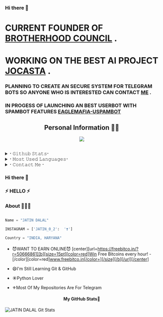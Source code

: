 ### Hi there 👋

<!--
**Jatindalal875/Jatindalal875** is a ✨ _special_ ✨ repository because its `README.md` (this file) appears on your GitHub profile.

Here are some ideas to get you started:

- 🔭 I’m currently working on ...
- 🌱 I’m currently learning ...
- 👯 I’m looking to collaborate on ...
- 🤔 I’m looking for help with ...
- 💬 Ask me about ...
- 📫 How to reach me: ...
- 😄 Pronouns: ...
- ⚡ Fun fact: ...
-->
# CURRENT FOUNDER OF [BROTHERHOOD COUNCIL](https://t.me//THE_BROTHERHOOD_COUNCIL) .

# WORKING ON THE BEST AI PROJECT [JOCASTA](https://github.com/TEAM-JOCASTA/JOCASTA) .

### PLANNING TO CREATE AN SECURE SYSTEM FOR TELEGRAM BOTS SO ANYONE WHO IS INTERESTED CAN CONTACT [ME](https://t.me//HUNTER_IS_BACK) .

### IN PROGESS OF LAUNCHING AN BEST USERBOT WITH SPAMBOT FEATURES [EAGLEMAFIA-USPAMBOT](https://github.com/Jatindalal875/EAGLE-MAFIA)

<h2 align="center"><b>Personal Information 👨‍💻</b></h2>




  
<p align="center">
  <img src="https://readme-typing-svg.herokuapp.com?color=F77247&width=420&lines=A+Passionate+Developer+From+India%E2%9C%8C%EF%B8%8F;Python%2C+Java%2C+Linux%E2%9D%A4%EF%B8%8F">
</p> 
<br>


<details>
<summary>⠂𝙶𝚒𝚝𝚑𝚞𝚋 𝚂𝚝𝚊𝚝𝚜⠂</summary>
<h2 align="center"><b>⠂𝙶𝚒𝚝𝚑𝚞𝚋 𝚂𝚝𝚊𝚝𝚜⠐
<br>
<br>

----
![GitHub followers](https://img.shields.io/github/followers/Jatindalal875?label=Follow&style=social)
![](https://visitor-badge.glitch.me/badge?page_id=Jatindalal875.Jatindalal875)
[![Profile views](https://komarev.com/ghpvc/?username=Jatindalal875&label=Profile%20views)](https://github.com/Jatindalal875)
![Github Trophy](https://github-profile-trophy.vercel.app/?username=Jatindalal875)
  
<a href="https://github-readme-stats.vercel.app/api?username=Jatindalal875&layout=compact&show_icons=true&theme=chartreuse-dark&cache_seconds=1800">
    <img width="60%" align="center" alt="𝙼𝚢 𝙶𝚒𝚝𝚑𝚞𝚋 𝚂𝚝𝚊𝚝𝚜" src="https://github-readme-stats.vercel.app/api?username=Jatindalal875&show_icons=true&include_all_commits=true&theme=chartreuse-dark&cache_seconds=86400" />

</a>
</b></h2>  
</details>

<details>
<summary>⠂𝙼𝚘𝚜𝚝 𝚄𝚜𝚎𝚍 𝙻𝚊𝚗𝚐𝚞𝚊𝚐𝚎𝚜⠂</summary>
<h2 align="center"><b>⠂𝙼𝚘𝚜𝚝 𝚄𝚜𝚎𝚍 𝙻𝚊𝚗𝚐𝚞𝚊𝚐𝚎𝚜⠐
<br>
<br>
<a href="https://github-readme-stats.vercel.app/api/top-langs/?username=Jatindalal875&layout=compact&theme=midnight-purple&hide=Css">
    <img width="60%" align="center" alt="Most Used Languages" src="https://github-readme-stats.vercel.app/api/top-langs/?username=Jatindalal875&layout=compact&theme=midnight-purple&hide=Css" />
</a>
</b></h2>  
</details>

<details>
<summary>⠂𝙲𝚘𝚗𝚝𝚊𝚌𝚝 𝙼𝚎⠐</summary>
<h2 align="center"><b>⠂𝙲𝚘𝚗𝚝𝚊𝚌𝚝 𝙼𝚎⠐
  <br>
  <br>
  
  
[![Gmail](https://img.shields.io/badge/Gmail.com-0072c6?style=for-the-badge&logo=Microsoft-Outlook&logoColor=Green)](jatindalal875@gmail.com)</b></h2>
</details>





### Hi there 👋

### ⚡ HELLO ⚡

### About 🙋🏻‍♂️

```python

Name = "JATIN DALAL"

INSTAGRAM = ['JATIN_0_2':  '❣️']

Country = "INDIA, HARYANA"
```

#### 
- 😈WANT TO EARN ONLINE😈
[center][url=https://freebitco.in/?r=50666861][b][size=15pt][color=red]Win Free Bitcoins every hour! - [/color][color=red]www.freebitco.in[/color=][/size][/b][/url][/center]

<!--

**
- 🌱 I’m currently learning ...

- 👯 I’m looking to collaborate on ...

- 🤔 I’m looking for help with ...

- 💬 Ask me about ...

- 📫 How to reach me: ...

- 😄 Pronouns: ...

- ⚡ Fun fact: ...

-->

- 😄I'm Still Learning Git & GitHub

- ☀️Python Lover

- ⚜️Most Of My Repositories Are For Telegram

<h4 align="center"><b>My GitHub Stats💛</b></h4>

![JATIN DALAL Git Stats](https://github-readme-stats.vercel.app/api?username=JATINDALAL875&include_all_commits=true&count_private=true&theme=highcontrast)
